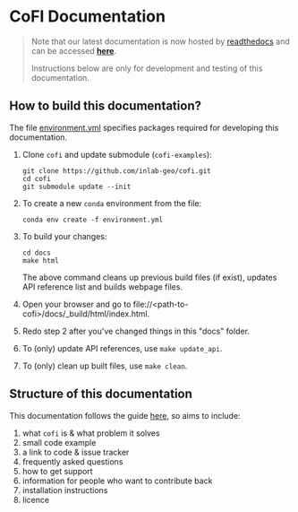 # CoFI Documentation

> Note that our latest documentation is now hosted by [readthedocs](https://readthedocs.org/) and can be accessed [**here**](https://cofi.readthedocs.io/en/latest/). 
> 
> Instructions below are only for development and testing of this documentation.

## How to build this documentation?

The file [environment.yml](environment.yml) specifies packages required for developing this documentation. 

1. Clone `cofi` and update submodule (`cofi-examples`):
   
   ```console
   git clone https://github.com/inlab-geo/cofi.git
   cd cofi
   git submodule update --init
   ```

2. To create a new `conda` environment from the file:

    ```console
    conda env create -f environment.yml
    ```

3. To build your changes:

    ```console
    cd docs
    make html
    ```

    The above command cleans up previous build files (if exist), updates API reference list and builds webpage files.

4. Open your browser and go to file://\<path-to-cofi\>/docs/_build/html/index.html.
5. Redo step 2 after you've changed things in this "docs" folder.
6. To (only) update API references, use `make update_api`.
7. To (only) clean up built files, use `make clean`.

## Structure of this documentation

This documentation follows the guide [here](https://www.writethedocs.org/guide/writing/beginners-guide-to-docs/), so aims to include:

1. what `cofi` is & what problem it solves
2. small code example
3. a link to code & issue tracker
4. frequently asked questions
5. how to get support
6. information for people who want to contribute back
7. installation instructions
8. licence
